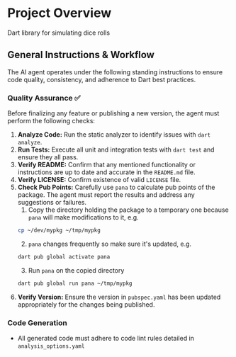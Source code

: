 # Project Overview

Dart library for simulating dice rolls

## General Instructions & Workflow

The AI agent operates under the following standing instructions to ensure code quality, consistency, and adherence to Dart best practices.

### Quality Assurance ✅

Before finalizing any feature or publishing a new version, the agent must perform the following checks:

1.  **Analyze Code:** Run the static analyzer to identify issues with `dart analyze`.
1.  **Run Tests:** Execute all unit and integration tests with `dart test` and ensure they all pass.
1.  **Verify README:** Confirm that any mentioned functionality or instructions are up to date and accurate in the `README.md` file.
1.  **Verify LICENSE:** Confirm existence of valid `LICENSE` file.
1.  **Check Pub Points:** Carefully use `pana` to calculate pub points of the package. The agent must report the results and address any suggestions or failures.
    1. Copy the directory holding the package to a temporary one because `pana` will make modifications to it, e.g.
    ```bash
    cp ~/dev/mypkg ~/tmp/mypkg
    ```
    2. `pana` changes frequently so make sure it's updated, e.g.
    ```bash
    dart pub global activate pana
    ```
    3. Run `pana` on the copied directory
    ```bash
    dart pub global run pana ~/tmp/mypkg
    ```
1.  **Verify Version:** Ensure the version in `pubspec.yaml` has been updated appropriately for the changes being published.

### Code Generation

* All generated code must adhere to code lint rules detailed in `analysis_options.yaml`